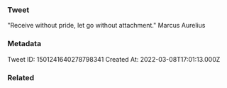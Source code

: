 ### Tweet
"Receive without pride, let go without attachment." Marcus Aurelius

### Metadata
Tweet ID: 1501241640278798341
Created At: 2022-03-08T17:01:13.000Z

### Related

